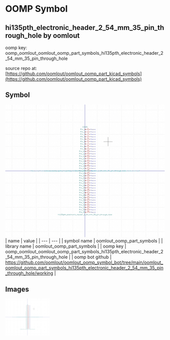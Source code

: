 # OOMP Symbol  
## hi135pth_electronic_header_2_54_mm_35_pin_through_hole  by oomlout  
  
oomp key: oomp_oomlout_oomlout_oomp_part_symbols_hi135pth_electronic_header_2_54_mm_35_pin_through_hole  
  
source repo at: [https://github.com/oomlout/oomlout_oomp_part_kicad_symbols](https://github.com/oomlout/oomlout_oomp_part_kicad_symbols)  
## Symbol  
  
[![working.png](working_600.png)](working.png)  
| name | value | 
| --- | --- | 
| symbol name | oomlout_oomp_part_symbols | 
| library name | oomlout_oomp_part_symbols | 
| oomp key | oomp_oomlout_oomlout_oomp_part_symbols_hi135pth_electronic_header_2_54_mm_35_pin_through_hole | 
| oomp bot github | https://github.com/oomlout/oomlout_oomp_symbol_bot/tree/main/oomlout_oomlout_oomp_part_symbols_hi135pth_electronic_header_2_54_mm_35_pin_through_hole/working | 
## Images  
  
[![working.png](working_140.png)](working.png)  

